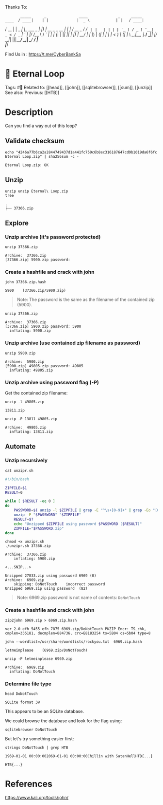 Thanks To:

           _____      _               ____              _     _____       
    ____  / ____|    | |             |  _ \            | |   / ____|      
   / __ \| |    _   _| |__   ___ _ __| |_) | __ _ _ __ | | _| (___   __ _ 
  / / _` | |   | | | | '_ \ / _ \ '__|  _ < / _` | '_ \| |/ /\___ \ / _` |
 | | (_| | |___| |_| | |_) |  __/ |  | |_) | (_| | | | |   < ____) | (_| |
  \ \__,_|\_____\__, |_.__/ \___|_|  |____/ \__,_|_| |_|_|\_\_____/ \__,_|
   \____/        __/ |                                                    
                |___/                                                     


Find Us in : https://t.me/CyberBankSa

# 🧩 Eternal Loop

Tags: #🧩
Related to: [[head]], [[john]], [[sqlitebrowser]], [[sum]], [[unzip]]
See also:
Previous: [[HTB]]

# Description

Can you find a way out of this loop?

## Validate checksum

	echo "4246a77b6ca2a2844749437d1a441fc759c6b8ec316187647cd9b1019da6f6fc Eternal Loop.zip" | sha256sum -c -

```text
Eternal Loop.zip: OK
```

## Unzip

	unzip unzip Eternal\ Loop.zip
	tree

```text
.
├── 37366.zip
```

## Explore

### Unzip archive (it's password protected)

	unzip 37366.zip

```text
Archive:  37366.zip
[37366.zip] 5900.zip password:
```

### Create a hashfile and crack with john

	john 37366.zip.hash

```text
5900    (37366.zip/5900.zip)     
```

>Note: The password is the same as the filename of the contained zip (5900).

	unzip 37366.zip

```text
Archive:  37366.zip
[37366.zip] 5900.zip password: 5900
  inflating: 5900.zip
```

### Unzip archive (use contained zip filename as password)

	unzip 5900.zip

```text
Archive:  5900.zip
[5900.zip] 49805.zip password: 49805
  inflating: 49805.zip
```

### Unzip archive using password flag (-P)

Get the contained zip filename:

	unzip -l 49805.zip

```text
13811.zip
```

	unzip -P 13811 49805.zip

```text
Archive:  49805.zip
  inflating: 13811.zip
```

## Automate

### Unzip recursively

	cat unzipr.sh

```bash
#!/bin/bash

ZIPFILE=$1
RESULT=0

while [ $RESULT -eq 0 ]
do
	PASSWORD=$( unzip -l $ZIPFILE | grep -E "^\s+[0-9]+" | grep -Eo "[0-9]+\.zip" | grep -Eo "[0-9]+" )
	unzip -P "$PASSWORD" "$ZIPFILE"
	RESULT=$?
	echo "Unzipped $ZIPFILE using password $PASSWORD ($RESULT)"
	ZIPFILE="$PASSWORD.zip"
done
```

	chmod +x unzipr.sh
	./unzipr.sh 37366.zip

```text
Archive:  37366.zip
	inflating: 5900.zip   

<...SNIP...>

Unzipped 27833.zip using password 6969 (0)
Archive:  6969.zip
	skipping: DoNotTouch    incorrect password
Unzipped 6969.zip using password  (82)
```

>Note: 6969.zip password is not name of contents: `DoNotTouch`

### Create a hashfile and crack with john

	zip2john 6969.zip > 6969.zip.hash

```text
ver 2.0 efh 5455 efh 7875 6969.zip/DoNotTouch PKZIP Encr: TS_chk, cmplen=335181, decmplen=884736, crc=E8183254 ts=5B04 cs=5b04 type=8
```

	john --wordlist=/usr/share/wordlists/rockyou.txt  6969.zip.hash

```text
letmeinplease    (6969.zip/DoNotTouch)
```

	unzip -P letmeinplease 6969.zip

```text
Archive:  6969.zip
  inflating: DoNotTouch
```

### Determine file type

	head DoNotTouch

```text
SQLite format 3@
```

This appears to be an SQLite database.

We could browse the database and look for the flag using:

	sqlitebrowser DoNotTouch

But let's try something easier first:

	strings DoNotTouch | grep HTB

```text
1969-01-01 00:00:002069-01-01 00:00:00Chillin with SatanHellHTB{...}
```

`HTB{...}`

# References

https://www.kali.org/tools/john/